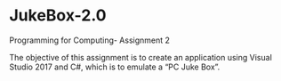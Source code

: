 # JukeBox-2.0
Programming for Computing- Assignment 2

The objective of this assignment is to create an application using Visual Studio 2017 
and C#, which is to emulate a “PC Juke Box”. 
